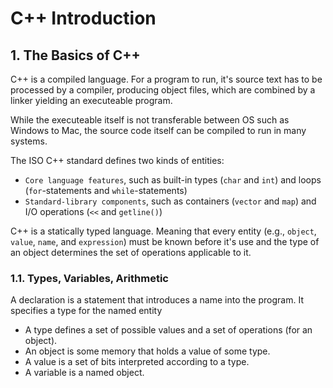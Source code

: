 # C++ Introduction
## 1. The Basics of C++
C++ is a compiled language. For a program to run, it's source text has to be processed by a compiler, producing object files, which are combined by a linker yielding an executeable program.

While the executeable itself is not transferable between OS such as Windows to Mac, the source code itself can be compiled to run in many systems.

The ISO C++ standard defines two kinds of entities:
- `Core language features`, such as built-in types (`char` and `int`) and loops (`for`-statements and `while`-statements)
- `Standard-library components`, such as containers (`vector` and `map`) and I/O operations (`<<` and `getline()`)

C++ is a statically typed language. Meaning that every entity (e.g., `object`, `value`, `name`, and `expression`) must be known before it's use and the type of an object determines the set of operations applicable to it.

### 1.1. Types, Variables, Arithmetic

A declaration is a statement that introduces a name into the program. It specifies a type for the named entity
- A type defines a set of possible values and a set of operations (for an object).
- An object is some memory that holds a value of some type.
- A value is a set of bits interpreted according to a type.
- A variable is a named object.

